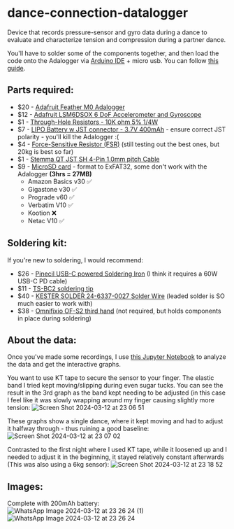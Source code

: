 # dance-connection-datalogger
Device that records pressure-sensor and gyro data during a dance to evaluate and characterize tension and compression during a partner dance.

You'll have to solder some of the components together, and then load the code onto the Adalogger via [Arduino IDE](https://www.arduino.cc/en/software) + micro usb. You can follow [this guide](https://github.com/ThomasMAhern/dance-connection-datalogger/blob/main/A%20guide%20to%20testing_%20connecting%20and%20completing%20the%20project..pdf).


## Parts required:
* $20 - [Adafruit Feather M0 Adalogger](https://www.adafruit.com/product/2796)
* $12 - [Adafruit LSM6DSOX 6 DoF Accelerometer and Gyroscope](https://www.adafruit.com/product/4438)
* $1 - [Through-Hole Resistors - 10K ohm 5% 1/4W](https://www.adafruit.com/product/2784)
* $7 - [LIPO Battery w JST connector - 3.7V 400mAh](https://www.adafruit.com/product/3898) - ensure correct JST polarity - you'll kill the Adalogger :(
* $4 - [Force-Sensitive Resistor (FSR)](https://www.adafruit.com/product/166) (still testing out the best ones, but 20kg is best so far)
* $1 - [Stemma QT JST SH 4-Pin 1.0mm pitch Cable](https://www.adafruit.com/product/4399)
* $9 - [MicroSD card](https://www.adafruit.com/product/1294) - format to ExFAT32, some don't work with the Adalogger **(3hrs = 27MB)**
   * Amazon Basics v30 ✅
   * Gigastone v30 ✅
   * Prograde v60 ✅
   * Verbatim V10 ✅
   * Kootion ❌
   * Netac V10 ✅

## Soldering kit:
If you're new to soldering, I would recommend: 
* $26 - [Pinecil USB-C powered Soldering Iron](https://pine64.com/product/pinecil-smart-mini-portable-soldering-iron/) (I think it requires a 60W USB-C PD cable)
* $11 - [TS-BC2 soldering tip](https://a.co/d/acchofP)
* $40 - [KESTER SOLDER 24-6337-0027 Solder Wire](https://a.co/d/aGZpqEn) (leaded solder is SO much easier to work with)
* $38 - [Omnifixio OF-S2 third hand](https://omnifixo.com/collections/all) (not required, but holds components in place during soldering)

## About the data:
Once you've made some recordings, I use [this Jupyter Notebook](https://github.com/ThomasMAhern/dance-connection-datalogger/blob/main/Dance_Connection_Datalogger_Code.ipynb) to analyze the data and get the interactive graphs.

You want to use KT tape to secure the sensor to your finger. The elastic band I tried kept moving/slipping during even sugar tucks. You can see the result in the 3rd graph as the band kept needing to be adjusted (in this case I feel like it was slowly wrapping around my finger causing slightly more tension:
![Screen Shot 2024-03-12 at 23 06 51](https://github.com/ThomasMAhern/dance-connection-datalogger/assets/33540039/9dc9c643-998c-4477-b68d-d90084f3cd52)

These graphs show a single dance, where it kept moving and had to adjust it halfway through - thus ruining a good baseline:
![Screen Shot 2024-03-12 at 23 07 02](https://github.com/ThomasMAhern/dance-connection-datalogger/assets/33540039/8c30f41a-0a4a-470f-8761-382b20e98b56)

Contrasted to the first night where I used KT tape, while it loosened up and I needed to adjust it in the beginning, it stayed relatively constant afterwards (This was also using a 6kg sensor):
![Screen Shot 2024-03-12 at 23 18 52](https://github.com/ThomasMAhern/dance-connection-datalogger/assets/33540039/e3d07c07-26d8-4aab-be41-45c5a14cb107)




## Images:
Complete with 200mAh battery:
![WhatsApp Image 2024-03-12 at 23 26 24 (1)](https://github.com/ThomasMAhern/dance-connection-datalogger/assets/33540039/b4a50347-50c0-482c-90c7-218251f08d90)
![WhatsApp Image 2024-03-12 at 23 26 24](https://github.com/ThomasMAhern/dance-connection-datalogger/assets/33540039/1b0de71c-5428-4dd4-aa13-6f9be76132c0)
